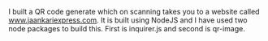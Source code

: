 I built a QR code generate which on scanning takes you to a website called www.jaankariexpress.com. It is built using NodeJS and I have used two node packages to build this. First is inquirer.js and second is qr-image.
